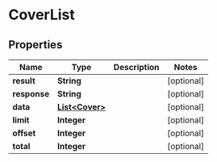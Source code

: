 

# CoverList

## Properties

Name | Type | Description | Notes
------------ | ------------- | ------------- | -------------
**result** | **String** |  |  [optional]
**response** | **String** |  |  [optional]
**data** | [**List&lt;Cover&gt;**](Cover.md) |  |  [optional]
**limit** | **Integer** |  |  [optional]
**offset** | **Integer** |  |  [optional]
**total** | **Integer** |  |  [optional]



